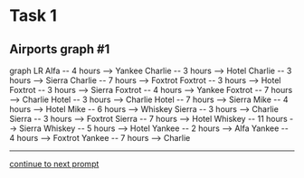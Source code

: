# Task 1
## Airports graph #1

<div></div>
<div class="mermaid-access">
graph LR
  Alfa -- 4 hours --> Yankee
  Charlie -- 3 hours --> Hotel
  Charlie -- 3 hours --> Sierra
  Charlie -- 7 hours --> Foxtrot
  Foxtrot -- 3 hours --> Hotel
  Foxtrot -- 3 hours --> Sierra
  Foxtrot -- 4 hours --> Yankee
  Foxtrot -- 7 hours --> Charlie
  Hotel -- 3 hours --> Charlie
  Hotel -- 7 hours --> Sierra
  Mike -- 4 hours --> Hotel
  Mike -- 6 hours --> Whiskey
  Sierra -- 3 hours --> Charlie
  Sierra -- 3 hours --> Foxtrot
  Sierra -- 7 hours --> Hotel
  Whiskey -- 11 hours --> Sierra
  Whiskey -- 5 hours --> Hotel
  Yankee -- 2 hours --> Alfa
  Yankee -- 4 hours --> Foxtrot
  Yankee -- 7 hours --> Charlie
</div>

---

[continue to next prompt](./task2prompt-v.html)

<!-- Required scripts for MermaidAccess -->
<script src="https://combinatronics.com/mermaid-js/mermaid/release/8.8.4/dist/mermaid.min.js"></script>
<script src="mermaid-access-elm.js"></script>
<script src="mermaid-access.js"></script>
<script>
mermaidAccess.go(mermaidAccess.viewerMode, mermaidAccess.displayAccessibleOnly)
</script>
    